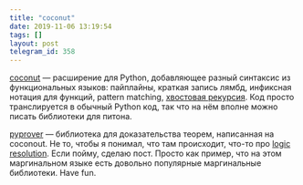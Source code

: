 ```yaml
---
title: "coconut"
date: 2019-11-06 13:19:54
tags: []
layout: post
telegram_id: 358
---
```


[coconut](http://coconut-lang.org/) — расширение для Python, добавляющее разный синтаксис из функциональных языков: пайплайны, краткая запись лямбд, инфиксная нотация для функций, pattern matching, [хвостовая рекурсия](https://t.me/itgram_channel/231). Код просто транслируется в обычный Python код, так что на нём вполне можно писать библиотеки для питона.

[pyprover](https://github.com/evhub/pyprover) — библиотека для доказательства теорем, написанная на coconout. Не то, чтобы я понимал, что там происходит, что-то про [logic resolution](https://en.wikipedia.org/wiki/Resolution_(logic)). Если пойму, сделаю пост. Просто как пример, что на этом маргинальном языке есть довольно популярные маргинальные библиотеки. Have fun.
